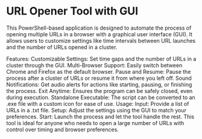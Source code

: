 # URL Opener Tool with GUI
This PowerShell-based application is designed to automate the process of opening multiple URLs in a browser with a graphical user interface (GUI). It allows users to customize settings like time intervals between URL launches and the number of URLs opened in a cluster.

Features:
Customizable Settings: Set time gaps and the number of URLs in a cluster through the GUI.
Multi-Browser Support: Easily switch between Chrome and Firefox as the default browser.
Pause and Resume: Pause the process after a cluster of URLs or resume it from where you left off.
Sound Notifications: Get audio alerts for actions like starting, pausing, or finishing the process.
Exit Anytime: Ensures the program can be safely closed, even during execution.
Standalone Executable: The script can be converted to an .exe file with a custom icon for ease of use.
Usage:
Input: Provide a list of URLs in a .txt file.
Setup: Adjust the settings using the GUI to match your preferences.
Start: Launch the process and let the tool handle the rest.
This tool is ideal for anyone who needs to open a large number of URLs with control over timing and browser preferences.

